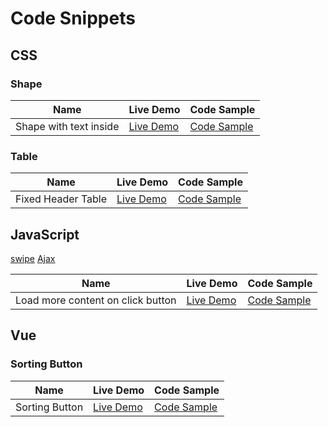 # Code Snippets

## CSS

### Shape

| Name  | Live Demo  | Code Sample  |
|---|---|---|
| Shape with text inside  |[Live Demo](https://thetminnhtun.github.io/code-snippet/css/shape-with-text-inside/)   |[Code Sample](https://github.com/thetminnhtun/code-snippet/blob/master/css/shape-with-text-inside)   |

### Table

| Name  | Live Demo  | Code Sample  |
|---|---|---|
| Fixed Header Table  |[Live Demo](https://thetminnhtun.github.io/code-snippet/css/table/)   |[Code Sample](https://github.com/thetminnhtun/code-snippet/tree/master/css/table)   |

## JavaScript

[swipe](https://thetminnhtun.github.io/code-snippet/js/swipe/index.html)
[Ajax](https://thetminnhtun.github.io/code-snippet/js/ajax)


| Name  | Live Demo  | Code Sample  |
|---|---|---|
| Load more content on click button  |[Live Demo](https://thetminnhtun.github.io/code-snippet/js/loadmore-content-on-click/)   |[Code Sample](https://github.com/thetminnhtun/code-snippet/blob/master/js/loadmore-content-on-click/index.html)   |


## Vue

### Sorting Button

| Name  | Live Demo  | Code Sample  |
|---|---|---|
| Sorting Button  |[Live Demo](https://thetminnhtun.github.io/code-snippet/vue/sort-button)   |[Code Sample](https://github.com/thetminnhtun/code-snippet/tree/master/vue/sort-button)   |
